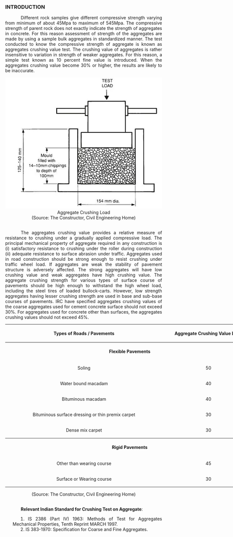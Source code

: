### INTRODUCTION<br>

<p style="text-indent:50px; text-align:justify;">Different rock samples give different compressive strength varying from minimum of about 45Mpa to maximum of 545Mpa. The compressive strength of parent rock does not exactly indicate the strength of aggregates in concrete. For this reason assessment of strength of the aggregates are made by using a sample bulk aggregates in standardized manner. The test conducted to know the compressive strength of aggregate is known as aggregates crushing value test. The crushing value of aggregates is rather insensitive to variation in strength of weaker aggregates. For this reason, a simple test known as 10 percent fine value is introduced. When the aggregates crushing value become 30% or higher, the results are likely to be inaccurate.</p>
<center><img src="images/Crushing.JPG"></center>
<center>Aggregate Crushing Load </center>
<center>(Source: The Constructor, Civil Engineering Home)</center><br>

<p style="text-indent:50px; text-align:justify;">The aggregates crushing value provides a relative measure of resistance to crushing under a gradually applied compressive load. The principal mechanical property of aggregate required in any construction is (i) satisfactory resistance to crushing under the roller during construction (ii) adequate resistance to surface abrasion under traffic. Aggregates used in road construction should be strong enough to resist crushing under traffic wheel load. If aggregates are weak the stability of pavement structure is adversely affected. The strong aggregates will have low crushing value and weak aggregates have high crushing value. The aggregate crushing strength for various types of surface course of pavements should be high enough to withstand the high wheel load, including the steel tires of loaded bullock-carts. However, low strength aggregates having lesser crushing strength are used in base and sub-base courses of pavements. IRC have specified aggregates crushing values of the coarse aggregates used for cement concrete surface should not exceed 30%. For aggregates used for concrete other than surfaces, the aggregates crushing values should not exceed 45%.</p>

<center><table style="width:800px;margin-left: 0;text-align:center;font-size:100%">
<tr style="text-align:center">
<th style="text-align:center;height:50px;width:2%">Types of Roads / Pavements</th>
<th style="text-align:center;height:50px;width:1%">Aggregate Crushing Value Limit</th>
</tr>
<tr>
<th colspan="2" style="text-align:center;height:50px;">Flexible Pavements</th>
</tr>
<tr style="text-align:center;height:50px;">
<td>Soling</td>
<td> 50</td>
</tr>
<tr style="text-align:center;height:50px;">
<td>Water bound macadam</td>
<td>40</td>
</tr>
<tr style="text-align:center;height:50px;">
<td>Bituminous macadam</td>
<td>40</td>
</tr>
<tr style="text-align:center;height:50px;">
<td>Bituminous surface dressing or thin premix carpet</td>
<td>30</td>
</tr>
<tr style="text-align:center;height:50px;">
<td>Dense mix carpet</td>
<td>30</td>
</tr>
<tr>
<th colspan="2" style="text-align:center;height:50px;">Rigid Pavements</th>
</tr>
<tr style="text-align:center;height:50px;">
<td>Other than wearing course</td>
<td> 45</td>
</tr>
<tr style="text-align:center;height:50px;">
<td>Surface or Wearing course</td>
<td>30</td>
</tr>
</table>
 </center>
 <center>(Source: The Constructor, Civil Engineering Home)</center><br>


<p style="text-indent:50px; text-align:justify;"><strong>Relevant Indian Standard for Crushing Test on Aggregate</strong>:</p>
<ol style="text-indent:25px; text-align:justify;list-style-position: inside">
<li>IS 2386 (Part IV) 1963: Methods of Test for Aggregates Mechanical Properties, Tenth Reprint MARCH 1997.</li>
<li>IS 383-1970: Specification for Coarse and Fine Aggregates.</li>
</ol>
